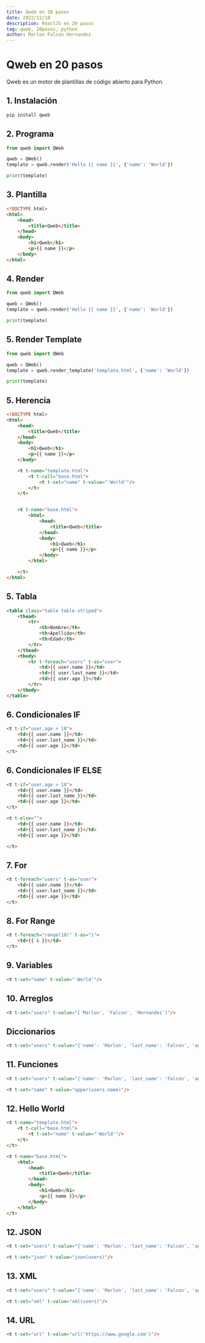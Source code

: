 ```yaml
---
title: Qweb en 20 pasos
date: 2022/12/18
description: ReactJS en 20 pasos
tag: qweb, 20pasos, python
author: Marlon Falcon Hernandez
---
```


# Qweb en 20 pasos
Qweb es un motor de plantillas de código abierto para Python.

## 1. Instalación
```bash
pip install qweb
```

## 2. Programa
```python
from qweb import QWeb

qweb = QWeb()
template = qweb.render('Hello {{ name }}', {'name': 'World'})

print(template)
```

## 3. Plantilla
```html
<!DOCTYPE html>
<html>
    <head>
        <title>Qweb</title>
    </head>
    <body>
        <h1>Qweb</h1>
        <p>{{ name }}</p>
    </body>
</html>
```

## 4. Render
```python
from qweb import QWeb

qweb = QWeb()
template = qweb.render('Hello {{ name }}', {'name': 'World'})

print(template)
```

## 5. Render Template
```python
from qweb import QWeb

qweb = QWeb()
template = qweb.render_template('template.html', {'name': 'World'})

print(template)
```

## 5. Herencia
```html
<!DOCTYPE html>
<html>
    <head>
        <title>Qweb</title>
    </head>
    <body>
        <h1>Qweb</h1>
        <p>{{ name }}</p>
    </body>

    <t t-name="template.html">
        <t t-call="base.html">
            <t t-set="name" t-value="'World'"/>
        </t>
    </t>


    <t t-name="base.html">
        <html>
            <head>
                <title>Qweb</title>
            </head>
            <body>
                <h1>Qweb</h1>
                <p>{{ name }}</p>
            </body>
        </html>

    </t>
</html>
```

## 5. Tabla
```html
<table class="table table-striped">
    <thead>
        <tr>
            <th>Nombre</th>
            <th>Apellido</th>
            <th>Edad</th>
        </tr>
    </thead>
    <tbody>
        <tr t-foreach="users" t-as="user">
            <td>{{ user.name }}</td>
            <td>{{ user.last_name }}</td>
            <td>{{ user.age }}</td>
        </tr>
    </tbody>
</table>
```

## 6. Condicionales IF
```html
<t t-if="user.age > 18">
    <td>{{ user.name }}</td>
    <td>{{ user.last_name }}</td>
    <td>{{ user.age }}</td>
</t>
```

## 6. Condicionales IF ELSE
```html
<t t-if="user.age > 18">
    <td>{{ user.name }}</td>
    <td>{{ user.last_name }}</td>
    <td>{{ user.age }}</td>
</t>

<t t-else="">
    <td>{{ user.name }}</td>
    <td>{{ user.last_name }}</td>
    <td>{{ user.age }}</td>

</t>
```

## 7. For
```html
<t t-foreach="users" t-as="user">
    <td>{{ user.name }}</td>
    <td>{{ user.last_name }}</td>
    <td>{{ user.age }}</td>
</t>
```

## 8. For Range
```html
<t t-foreach="range(10)" t-as="i">
    <td>{{ i }}</td>
</t>
```

## 9. Variables
```html
<t t-set="name" t-value="'World'"/>
```

## 10. Arreglos
```html
<t t-set="users" t-value="['Marlon', 'Falcon', 'Hernandez']"/>
```

## Diccionarios
```html
<t t-set="users" t-value="{'name': 'Marlon', 'last_name': 'Falcon', 'age': 18}"/>
```

## 11. Funciones
```html
<t t-set="users" t-value="{'name': 'Marlon', 'last_name': 'Falcon', 'age': 18}"/>

<t t-set="name" t-value="upper(users.name)"/>
```

## 12. Hello World
```html
<t t-name="template.html">
    <t t-call="base.html">
        <t t-set="name" t-value="'World'"/>
    </t>
</t>

<t t-name="base.html">
    <html>
        <head>
            <title>Qweb</title>
        </head>
        <body>
            <h1>Qweb</h1>
            <p>{{ name }}</p>
        </body>
    </html>
</t>
```

## 12. JSON
```html
<t t-set="users" t-value="{'name': 'Marlon', 'last_name': 'Falcon', 'age': 18}"/>

<t t-set="json" t-value="json(users)"/>
```

## 13. XML
```html
<t t-set="users" t-value="{'name': 'Marlon', 'last_name': 'Falcon', 'age': 18}"/>

<t t-set="xml" t-value="xml(users)"/>
```

## 14. URL
```html
<t t-set="url" t-value="url('https://www.google.com')"/>
```






    



















